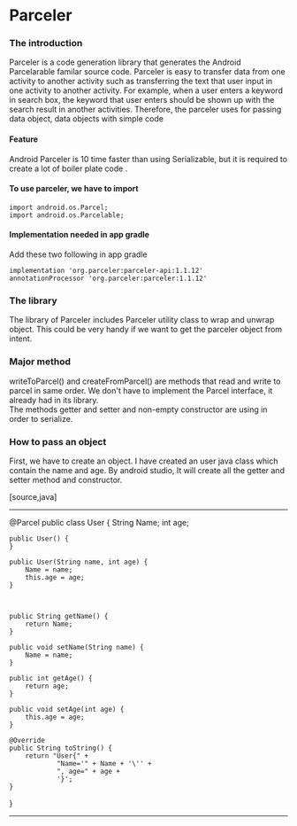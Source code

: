 # Parceler

### The introduction
Parceler is a code generation library that generates the Android Parcelarable familar source code. Parceler is easy to transfer data from one activity to another activity such as transferring the text that user input in one activity to another activity. For example, when a user enters a keyword in search box, the keyword that user enters should be shown up with the search result in another activities. Therefore, the parceler uses for passing data object, data objects with simple code 
#### Feature
Android Parceler is 10 time faster than using Serializable, but it is required to create a lot of boiler plate code . 

#### To use parceler, we have to import

`import android.os.Parcel;`</br>
`import android.os.Parcelable;`
#### Implementation needed in app gradle
Add these two following in app gradle

`implementation 'org.parceler:parceler-api:1.1.12'`</br>
 `annotationProcessor 'org.parceler:parceler:1.1.12'`


### The library
The library of Parceler includes Parceler utility class to wrap and unwrap object. This could be very handy if we want to get the parceler object from intent.

### Major method

writeToParcel() and createFromParcel() are methods that read and write to parcel in same order. We don't have to implement the Parcel interface, it already had in its library.</br>
The methods getter and setter and non-empty constructor are using in order to serialize.

### How to pass an object
First, we have to create an object. I have created an user java class which contain the name and age. By android studio, It will create all the getter and setter method and constructor.

[source,java]

----
@Parcel
public class User {
    String Name;
    int age;

    public User() {
    }

    public User(String name, int age) {
        Name = name;
        this.age = age;
    }



    public String getName() {
        return Name;
    }

    public void setName(String name) {
        Name = name;
    }

    public int getAge() {
        return age;
    }

    public void setAge(int age) {
        this.age = age;
    }

    @Override
    public String toString() {
        return "User{" +
                "Name='" + Name + '\'' +
                ", age=" + age +
                '}';
    }
 }
 
----
